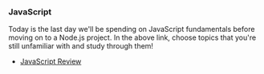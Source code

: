 ### JavaScript

Today is the last day we'll be spending on JavaScript fundamentals before moving on to a Node.js project. In the above link, choose topics that you're still unfamiliar with and study through them!

* [JavaScript Review](https://javascript.info/)